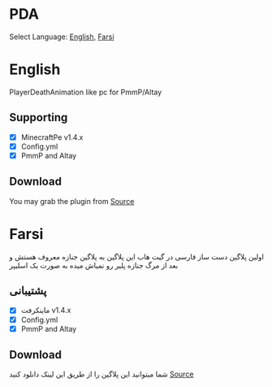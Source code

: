 # PDA
Select Language: [English](#eng), [Farsi](#Farsi)
<a name="eng"></a>
# English
PlayerDeathAnimation like pc for PmmP/Altay

## Supporting
- [x] MinecraftPe v1.4.x
- [x] Config.yml
- [x] PmmP and Altay

## Download
You may grab the plugin from [Source](https://github.com/Amirgta1/PDA/archive/master.zip)

<a name="Farsi"></a>
# Farsi
اولین پلاگین دست ساز فارسی در گیت هاب
این پلاگین به پلاگین جنازه معروف هستش و بعد از مرگ جنازه پلیر رو نمیاش میده به صورت یک اسلیپر

## پشتیبانی
- [x] ماینکرفت v1.4.x
- [x] Config.yml
- [x] PmmP and Altay

## Download
شما میتوانید این پلاگین را از طریق این لینک دانلود کنید [Source](https://github.com/Amirgta1/PDA/archive/master.zip)

